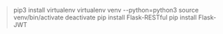 > pip3 install virtualenv
> virtualenv venv --python=python3
> source venv/bin/activate
> deactivate
> pip install Flask-RESTful
> pip install Flask-JWT
